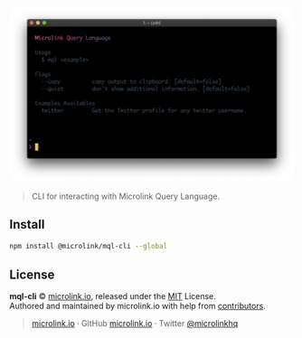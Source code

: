 ![](/demo.png)

> CLI for interacting with Microlink Query Language.

## Install

```bash
npm install @microlink/mql-cli --global
```

## License

**mql-cli** © [microlink.io](https://microlink.io), released under the [MIT](https://github.com/microlinkhq/mql-cli/blob/master/LICENSE.md) License.<br>
Authored and maintained by microlink.io with help from [contributors](https://github.com/microlinkhq/mql-cli/contributors).

> [microlink.io](https://microlink.io) · GitHub [microlink.io](https://github.com/microlinkhq) · Twitter [@microlinkhq](https://twitter.com/microlinkhq)
